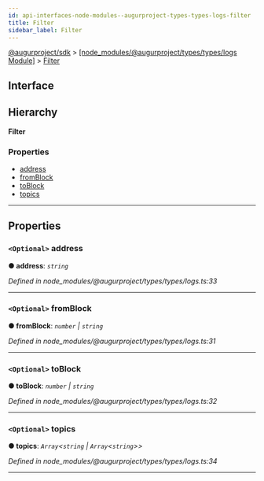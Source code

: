 ```yaml
---
id: api-interfaces-node-modules--augurproject-types-types-logs-filter
title: Filter
sidebar_label: Filter
---
```


[@augurproject/sdk](api-readme.md) > [[node_modules/@augurproject/types/types/logs Module]](api-modules-node-modules--augurproject-types-types-logs-module.md) > [Filter](api-interfaces-node-modules--augurproject-types-types-logs-filter.md)

## Interface

## Hierarchy

**Filter**

### Properties

* [address](api-interfaces-node-modules--augurproject-types-types-logs-filter.md#address)
* [fromBlock](api-interfaces-node-modules--augurproject-types-types-logs-filter.md#fromblock)
* [toBlock](api-interfaces-node-modules--augurproject-types-types-logs-filter.md#toblock)
* [topics](api-interfaces-node-modules--augurproject-types-types-logs-filter.md#topics)

---

## Properties

<a id="address"></a>

### `<Optional>` address

**● address**: *`string`*

*Defined in node_modules/@augurproject/types/types/logs.ts:33*

___
<a id="fromblock"></a>

### `<Optional>` fromBlock

**● fromBlock**: *`number` \| `string`*

*Defined in node_modules/@augurproject/types/types/logs.ts:31*

___
<a id="toblock"></a>

### `<Optional>` toBlock

**● toBlock**: *`number` \| `string`*

*Defined in node_modules/@augurproject/types/types/logs.ts:32*

___
<a id="topics"></a>

### `<Optional>` topics

**● topics**: *`Array`<`string` \| `Array`<`string`>>*

*Defined in node_modules/@augurproject/types/types/logs.ts:34*

___


